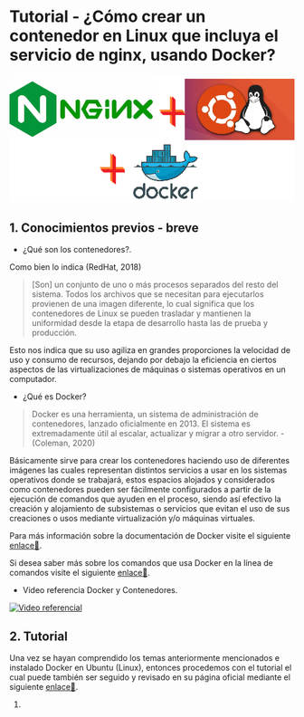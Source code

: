 # Tutorial - ¿Cómo crear un contenedor en Linux que incluya el servicio de nginx, usando Docker?
![Imagen Inicial](./images/Imagen_Inicial.png "Imagen inicial")

## 1. Conocimientos previos - breve
 * ¿Qué son los contenedores?.
 
 Como bien lo indica (RedHat, 2018)
 >[Son] un conjunto de uno o más procesos separados del resto del sistema. Todos los archivos que se necesitan para ejecutarlos provienen de una imagen diferente, lo cual significa que los contenedores de Linux se pueden trasladar y mantienen la uniformidad desde la etapa de desarrollo hasta las de prueba y producción.
 
 Esto nos indica que su uso agiliza en grandes proporciones la velocidad de uso y consumo de recursos, dejando por debajo la eficiencia en ciertos aspectos de las virtualizaciones de máquinas o sistemas operativos en un computador.
 
 * ¿Qué es Docker?
 
 >Docker es una herramienta, un sistema de administración de contenedores, lanzado oficialmente en 2013. El sistema es extremadamente útil al escalar, actualizar y migrar a otro servidor. - (Coleman, 2020)
 
 Básicamente sirve para crear los contenedores haciendo uso de diferentes imágenes las cuales representan distintos servicios a usar en los sistemas operativos donde se trabajará, estos espacios alojados y considerados como contenedores pueden ser fácilmente configurados a partir de la ejecución de comandos que ayuden en el proceso, siendo así efectivo la creación y alojamiento de subsistemas o servicios que evitan el uso de sus creaciones o usos mediante virtualización y/o máquinas virtuales.
 
 Para más información sobre la documentación de Docker visite el siguiente [enlace🔗](https://docs.docker.com/).
 
 Si desea saber más sobre los comandos que usa Docker en la línea de comandos visite el siguiente [enlace🔗](https://docs.docker.com/engine/reference/commandline/cli/).
 
 * Video referencia Docker y Contenedores.
 
 [![Video referencial](https://img.youtube.com/vi/kkfZs0vJFyU/0.jpg)](https://www.youtube.com/watch?v=kkfZs0vJFyU)
 
## 2. Tutorial

 Una vez se hayan comprendido los temas anteriormente mencionados e instalado Docker en Ubuntu (Linux), entonces procedemos con el tutorial el cual puede también ser seguido y revisado en su página oficial mediante el siguiente [enlace🔗](https://hub.docker.com/_/nginx).

1. 
